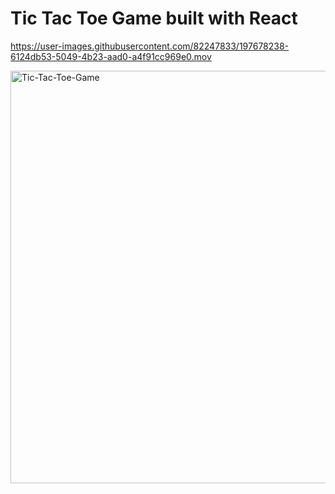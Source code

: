 # Tic Tac Toe Game built with React 


https://user-images.githubusercontent.com/82247833/197678238-6124db53-5049-4b23-aad0-a4f91cc969e0.mov


<img width="660" alt="Tic-Tac-Toe-Game" src="https://user-images.githubusercontent.com/82247833/183236474-ea9a3379-3dc2-4fc0-be9f-581a0cf21ded.png">



